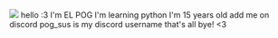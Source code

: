 <img src="Synthwave-the-surprising-solution-to-overcoming-anxiety-cover .jpg">
hello :3 I'm EL POG
I'm learning python
I'm 15 years old
add me on discord pog_sus is my discord username 
that's all bye! <3
<!---
POG9000/POG9000 is a ✨ special ✨ repository because its `README.md` (this file) appears on your GitHub profile.
You can click the Preview link to take a look at your changes.
--->
